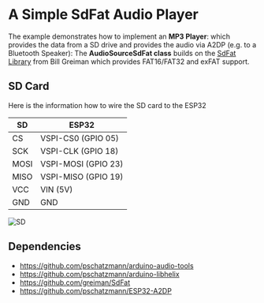 # A Simple SdFat Audio Player

The example demonstrates how to implement an __MP3 Player__: which provides the data from a SD drive and provides the audio via A2DP (e.g. to a Bluetooth Speaker): The __AudioSourceSdFat class__ builds on the [SdFat Library](https://github.com/greiman/SdFat) from Bill Greiman which provides FAT16/FAT32 and exFAT support. 

## SD Card

Here is the information how to wire the SD card to the ESP32

| SD    | ESP32 
|-------|-----------------------
| CS    | VSPI-CS0 (GPIO 05) 
| SCK   | VSPI-CLK (GPIO 18) 
| MOSI  | VSPI-MOSI (GPIO 23) 
| MISO  | VSPI-MISO (GPIO 19) 
| VCC   | VIN (5V) 
| GND   | GND 

![SD](https://www.pschatzmann.ch/wp-content/uploads/2021/04/sd-module.jpeg)




## Dependencies

- https://github.com/pschatzmann/arduino-audio-tools
- https://github.com/pschatzmann/arduino-libhelix
- https://github.com/greiman/SdFat
- https://github.com/pschatzmann/ESP32-A2DP
